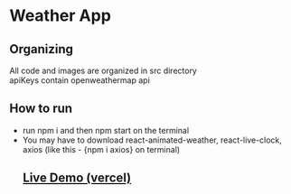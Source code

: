 <h1>Weather App</h1>
<h2>Organizing</h2>
<p>All code and images are organized in src directory<br>apiKeys contain openweathermap api<br></p>
<h2>How to run</h2>
<ul>
<li>run npm i and then npm start on the terminal</li>
<li>You may have to download react-animated-weather, react-live-clock, axios (like this - {npm i axios} on terminal)</li>
<h2><a href="https://weather-app-gamma-flax-87.vercel.app/">Live Demo (vercel)</a></h2>
</ul>